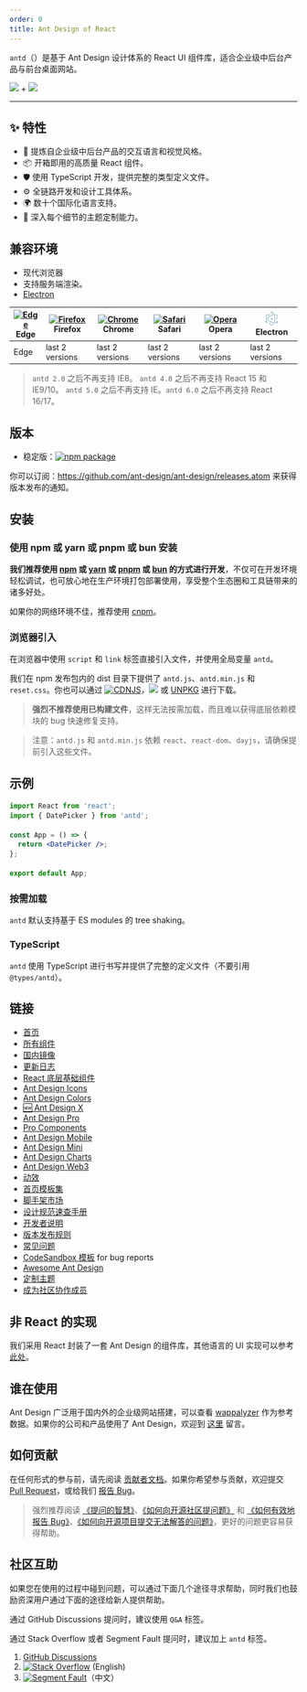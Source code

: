 ```yaml
---
order: 0
title: Ant Design of React
---
```


<audio id="antd-audio">
  <source src="https://mdn.alipayobjects.com/huamei_iwk9zp/afts/file/A*ChCdRJ0w8SUAAAAAAAAAAAAADgCCAQ" type="audio/mpeg">
</audio>

`antd`（<Audio id="antd-audio">如何发音？</Audio>）是基于 Ant Design 设计体系的 React UI 组件库，适合企业级中后台产品与前台桌面网站。

<div class="pic-plus">
  <img width="150" draggable="false" src="https://gw.alipayobjects.com/zos/rmsportal/KDpgvguMpGfqaHPjicRK.svg"/>
  <span>+</span>
  <img width="160" draggable="false" src="https://gw.alipayobjects.com/zos/antfincdn/aPkFc8Sj7n/method-draw-image.svg"/>
</div>

---

## ✨ 特性

- 🌈 提炼自企业级中后台产品的交互语言和视觉风格。
- 📦 开箱即用的高质量 React 组件。
- 🛡 使用 TypeScript 开发，提供完整的类型定义文件。
- ⚙️ 全链路开发和设计工具体系。
- 🌍 数十个国际化语言支持。
- 🎨 深入每个细节的主题定制能力。

## 兼容环境

- 现代浏览器
- 支持服务端渲染。
- [Electron](https://www.electronjs.org/)

| [<img src="https://raw.githubusercontent.com/alrra/browser-logos/master/src/edge/edge_48x48.png" alt="Edge" width="24px" height="24px" />](https://godban.github.io/browsers-support-badges/)</br>Edge | [<img src="https://raw.githubusercontent.com/alrra/browser-logos/master/src/firefox/firefox_48x48.png" alt="Firefox" width="24px" height="24px" />](https://godban.github.io/browsers-support-badges/)</br>Firefox | [<img src="https://raw.githubusercontent.com/alrra/browser-logos/master/src/chrome/chrome_48x48.png" alt="Chrome" width="24px" height="24px" />](https://godban.github.io/browsers-support-badges/)</br>Chrome | [<img src="https://raw.githubusercontent.com/alrra/browser-logos/master/src/safari/safari_48x48.png" alt="Safari" width="24px" height="24px" />](https://godban.github.io/browsers-support-badges/)</br>Safari | [<img src="https://raw.githubusercontent.com/alrra/browser-logos/master/src/opera/opera_48x48.png" alt="Opera" width="24px" height="24px" />](https://godban.github.io/browsers-support-badges/)</br>Opera | [<img src="https://raw.githubusercontent.com/alrra/browser-logos/master/src/electron/electron_48x48.png" alt="Electron" width="24px" height="24px" />](https://godban.github.io/browsers-support-badges/)</br>Electron |
| --- | --- | --- | --- | --- | --- |
| Edge | last 2 versions | last 2 versions | last 2 versions | last 2 versions | last 2 versions |

> `antd 2.0` 之后不再支持 IE8。 `antd 4.0` 之后不再支持 React 15 和 IE9/10。 `antd 5.0` 之后不再支持 IE。`antd 6.0` 之后不再支持 React 16/17。

## 版本

- 稳定版：[![npm package](https://img.shields.io/npm/v/antd.svg?style=flat-square)](https://www.npmjs.org/package/antd)

你可以订阅：https://github.com/ant-design/ant-design/releases.atom 来获得版本发布的通知。

## 安装

### 使用 npm 或 yarn 或 pnpm 或 bun 安装

**我们推荐使用 [npm](https://www.npmjs.com/) 或 [yarn](https://github.com/yarnpkg/yarn/) 或 [pnpm](https://pnpm.io/zh/) 或 [bun](https://bun.sh/) 的方式进行开发**，不仅可在开发环境轻松调试，也可放心地在生产环境打包部署使用，享受整个生态圈和工具链带来的诸多好处。

<InstallDependencies npm='$ npm install antd --save' yarn='$ yarn add antd' pnpm='$ pnpm install antd --save' bun='$ bun add antd'></InstallDependencies>

如果你的网络环境不佳，推荐使用 [cnpm](https://github.com/cnpm/cnpm)。

### 浏览器引入

在浏览器中使用 `script` 和 `link` 标签直接引入文件，并使用全局变量 `antd`。

我们在 npm 发布包内的 dist 目录下提供了 `antd.js`、`antd.min.js` 和 `reset.css`。你也可以通过 [![CDNJS](https://img.shields.io/cdnjs/v/antd.svg?style=flat-square)](https://cdnjs.com/libraries/antd)，[![](https://data.jsdelivr.com/v1/package/npm/antd/badge)](https://www.jsdelivr.com/package/npm/antd) 或 [UNPKG](https://unpkg.com/antd/dist/) 进行下载。

> **强烈不推荐使用已构建文件**，这样无法按需加载，而且难以获得底层依赖模块的 bug 快速修复支持。

> 注意：`antd.js` 和 `antd.min.js` 依赖 `react`、`react-dom`、`dayjs`，请确保提前引入这些文件。

## 示例

```jsx
import React from 'react';
import { DatePicker } from 'antd';

const App = () => {
  return <DatePicker />;
};

export default App;
```

### 按需加载

`antd` 默认支持基于 ES modules 的 tree shaking。

### TypeScript

`antd` 使用 TypeScript 进行书写并提供了完整的定义文件（不要引用 `@types/antd`）。

## 链接

- [首页](/index-cn)
- [所有组件](/components/overview-cn)
- [国内镜像](https://github.com/ant-design/ant-design/issues/25661)
- [更新日志](/changelog)
- [React 底层基础组件](https://react-component.github.io/)
- [Ant Design Icons](https://github.com/ant-design/ant-design-icons)
- [Ant Design Colors](https://github.com/ant-design/ant-design-colors)
- [🆕 Ant Design X](https://x.ant.design/index-cn)
- [Ant Design Pro](https://pro.ant.design/)
- [Pro Components](https://procomponents.ant.design)
- [Ant Design Mobile](https://mobile.ant.design)
- [Ant Design Mini](https://mini.ant.design)
- [Ant Design Charts](https://charts.ant.design)
- [Ant Design Web3](https://web3.ant.design)
- [动效](https://motion.ant.design)
- [首页模板集](https://landing.ant.design)
- [脚手架市场](https://scaffold.ant.design)
- [设计规范速查手册](https://github.com/ant-design/ant-design/wiki/Ant-Design-%E8%AE%BE%E8%AE%A1%E5%9F%BA%E7%A1%80%E7%AE%80%E7%89%88)
- [开发者说明](https://github.com/ant-design/ant-design/wiki/Development)
- [版本发布规则](https://github.com/ant-design/ant-design/wiki/%E8%BD%AE%E5%80%BC%E8%A7%84%E5%88%99%E5%92%8C%E7%89%88%E6%9C%AC%E5%8F%91%E5%B8%83%E6%B5%81%E7%A8%8B)
- [常见问题](/docs/react/faq)
- [CodeSandbox 模板](https://u.ant.design/codesandbox-repro) for bug reports
- [Awesome Ant Design](https://github.com/websemantics/awesome-ant-design)
- [定制主题](/docs/react/customize-theme)
- [成为社区协作成员](https://github.com/ant-design/ant-design/wiki/Collaborators#how-to-apply-for-being-a-collaborator)

## 非 React 的实现

我们采用 React 封装了一套 Ant Design 的组件库，其他语言的 UI 实现可以参考[此处](/docs/spec/introduce-cn#%E5%89%8D%E7%AB%AF%E5%AE%9E%E7%8E%B0)。

## 谁在使用

Ant Design 广泛用于国内外的企业级网站搭建，可以查看 [wappalyzer](https://www.wappalyzer.com/technologies/ui-frameworks/ant-design) 作为参考数据。如果你的公司和产品使用了 Ant Design，欢迎到 [这里](https://github.com/ant-design/ant-design/issues/477) 留言。

## 如何贡献

在任何形式的参与前，请先阅读 [贡献者文档](https://github.com/ant-design/ant-design/blob/master/.github/CONTRIBUTING.md)。如果你希望参与贡献，欢迎提交 [Pull Request](https://github.com/ant-design/ant-design/pulls)，或给我们 [报告 Bug](https://new-issue.ant.design/)。

> 强烈推荐阅读 [《提问的智慧》](https://github.com/ryanhanwu/How-To-Ask-Questions-The-Smart-Way)、[《如何向开源社区提问题》](https://github.com/seajs/seajs/issues/545) 和 [《如何有效地报告 Bug》](https://www.chiark.greenend.org.uk/%7Esgtatham/bugs-cn.html)、[《如何向开源项目提交无法解答的问题》](https://zhuanlan.zhihu.com/p/25795393)，更好的问题更容易获得帮助。

## 社区互助

如果您在使用的过程中碰到问题，可以通过下面几个途径寻求帮助，同时我们也鼓励资深用户通过下面的途径给新人提供帮助。

通过 GitHub Discussions 提问时，建议使用 `Q&A` 标签。

通过 Stack Overflow 或者 Segment Fault 提问时，建议加上 `antd` 标签。

1. [GitHub Discussions](https://github.com/ant-design/ant-design/discussions)
2. [<img alt="Stack Overflow" src="https://cdn.sstatic.net/Sites/stackoverflow/company/img/logos/so/so-logo.svg?v=2bb144720a66" width="140" />](https://stackoverflow.com/questions/tagged/antd) (English)
3. [<img alt="Segment Fault" src="https://gw.alipayobjects.com/zos/rmsportal/hfYFfCvHTQTUKntlJbMF.svg" width="100" />](https://segmentfault.com/t/antd)（中文）
